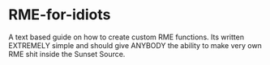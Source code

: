 # RME-for-idiots
A text based guide on how to create custom RME functions. Its written EXTREMELY simple and should give ANYBODY the ability to make very own RME shit inside the Sunset Source.
